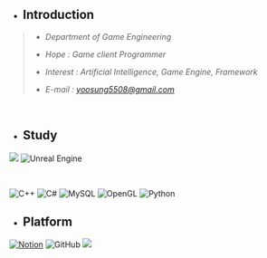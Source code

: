 + ## Introduction 
 
 >+ *Department of Game Engineering*
 >+ *Hope : Game client Programmer*
 >
 >+ *Interest : Artificial Intelligence, Game Engine, Framework*
 >
 >+ *E-mail : yoosung5508@gmail.com*
 >


<br/>

+ ## Study

<img src="https://img.shields.io/badge/Unity -000000?style=for-the-badge&logo=Unity #&logoColor=000000"/></a>
![Unreal Engine](https://img.shields.io/badge/unrealengine-%23313131.svg?style=for-the-badge&logo=unrealengine&logoColor=white) 

<br/>

![C++](https://img.shields.io/badge/c++-%23313131.svg?style=for-the-badge&logo=c%2B%2B&logoColor=white)
![C#](https://img.shields.io/badge/c%23-%23000000.svg?style=for-the-badge&logo=c-sharp&logoColor=white)
![MySQL](https://img.shields.io/badge/mysql-%23313131.svg?style=for-the-badge&logo=mysql&logoColor=white)
![OpenGL](https://img.shields.io/badge/OpenGL-%23000000.svg?style=for-the-badge&logo=opengl&logoColor=white)
![Python](https://img.shields.io/badge/python-%23313131?style=for-the-badge&logo=python&logoColor=white)



+ ## Platform
[![Notion](https://img.shields.io/badge/Notion-%23000000.svg?style=for-the-badge&logo=notion&logoColor=white)](https://hyss.notion.site/Yoosung-H-df9b2433b8be4b72858ab7764632862f)
![GitHub](https://img.shields.io/badge/github-%23313131.svg?style=for-the-badge&logo=github&logoColor=white)
 <a href="https://www.instagram.com/hongyoosung/" target="_blank"><img src="https://img.shields.io/badge/Instagram-000000?style=for-the-badge&logo=instagram&logoColor=FFFFFF"/></a>


<br/>














